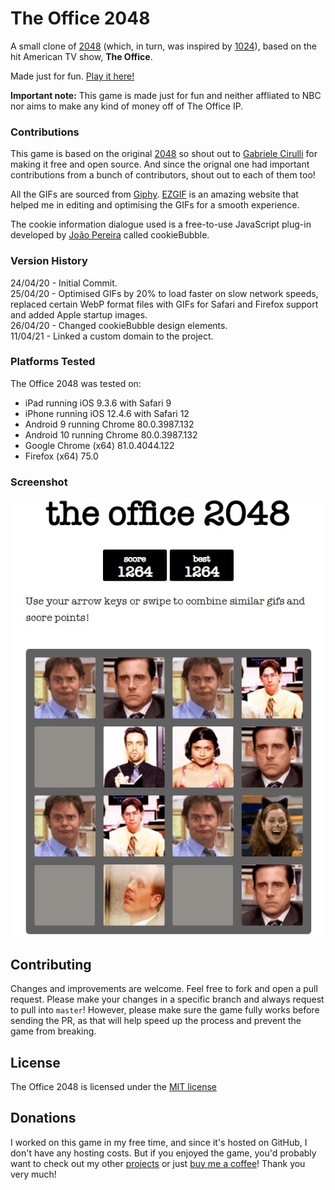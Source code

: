 # The Office 2048
A small clone of [2048](https://play2048.co) (which, in turn, was inspired by [1024](https://play.google.com/store/apps/details?id=com.veewo.a1024)), based on the hit American TV show, **The Office**.

Made just for fun. [Play it here!](http://www.theoffice2048.com/)

**Important note:** This game is made just for fun and neither affliated to NBC nor aims to make any kind of money off of The Office IP.

### Contributions

This game is based on the original [2048](https://play2048.co) so shout out to [Gabriele Cirulli](https://github.com/gabrielecirulli) for making it free and open source. And since the orignal one had important contributions from a bunch of contributors, shout out to each of them too!

All the GIFs are sourced from [Giphy](https://giphy.com). [EZGIF](https://ezgif.com) is an amazing website that helped me in editing and optimising the GIFs for a smooth experience.

The cookie information dialogue used is a free-to-use JavaScript plug-in developed by [João Pereira](http://joaopereira.pt) called cookieBubble.

### Version History

24/04/20 - Initial Commit.\
25/04/20 - Optimised GIFs by 20% to load faster on slow network speeds, replaced certain WebP format files with GIFs for Safari and Firefox support and added Apple startup images.\
26/04/20 - Changed cookieBubble design elements.\
11/04/21 - Linked a custom domain to the project.

### Platforms Tested

The Office 2048 was tested on:

 - iPad running iOS 9.3.6 with Safari 9
 - iPhone running iOS 12.4.6 with Safari 12
 - Android 9 running Chrome 80.0.3987.132
 - Android 10 running Chrome 80.0.3987.132
 - Google Chrome (x64) 81.0.4044.122
 - Firefox (x64) 75.0

### Screenshot

<p align="center">
  <img src="assets/screenshot.jpg" alt="Screenshot"/>
</p>

## Contributing
Changes and improvements are welcome. Feel free to fork and open a pull request. Please make your changes in a specific branch and always request to pull into `master`! However, please make sure the game fully works before sending the PR, as that will help speed up the process and prevent the game from breaking.

## License
The Office 2048 is licensed under the [MIT license](https://github.com/ravjitsingh/theoffice2048/blob/master/LICENSE.txt)

## Donations
I worked on this game in my free time, and since it's hosted on GitHub, I don't have any hosting costs. But if you enjoyed the game, you'd probably want to check out my other [projects](#) or just [buy me a coffee](https://www.buymeacoffee.com/ravjit)! Thank you very much!
